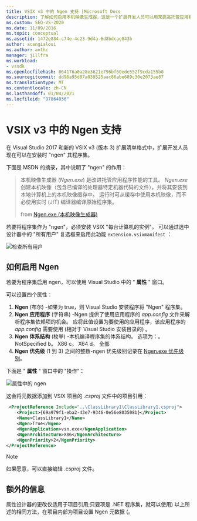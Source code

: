 ```yaml
---
title: VSIX v3 中的 Ngen 支持 |Microsoft Docs
description: 了解如何启用本机映像生成器，这是一个扩展开发人员可以用来提高托管应用程序性能的工具。
ms.custom: SEO-VS-2020
ms.date: 11/09/2016
ms.topic: conceptual
ms.assetid: 1472e884-c74e-4c23-9d4a-6d8bdcac043b
author: acangialosi
ms.author: anthc
manager: jillfra
ms.workload:
- vssdk
ms.openlocfilehash: 064176a0a28e3621e796bf60ede552f9cda155b0
ms.sourcegitcommit: dd96a95d87a039525aac86abe689c30e2073ae87
ms.translationtype: MT
ms.contentlocale: zh-CN
ms.lasthandoff: 01/04/2021
ms.locfileid: "97864036"
---
```

# <a name="ngen-support-in-vsix-v3"></a>VSIX v3 中的 Ngen 支持

在 Visual Studio 2017 和新的 VSIX v3 (版本 3) 扩展清单格式中，扩展开发人员现在可以在安装时 "ngen" 其程序集。

下面是 MSDN 的摘录，其中说明了 "ngen" 的作用：

>本机映像生成器 (*Ngen.exe*) 是改进托管应用程序性能的工具。 *Ngen.exe* 创建本机映像（包含已编译的处理器特定机器代码的文件），并将其安装到本地计算机上的本机映像缓存中。 运行时可从缓存中使用本机映像，而不必使用实时 (JIT) 编译器编译原始程序集。
>
>from [Ngen.exe (本机映像生成器) ](/dotnet/framework/tools/ngen-exe-native-image-generator)

若要将程序集作为 "ngen"，必须安装 VSIX "每台计算机的实例"。 可以通过选中设计器中的 "所有用户" 复选框来启用此功能 `extension.vsixmanifest` ：

![检查所有用户](media/check-all-users.png)

## <a name="how-to-enable-ngen"></a>如何启用 Ngen

若要为程序集启用 ngen，可以使用 Visual Studio 中的 " **属性** " 窗口。

可以设置四个属性：

1. **Ngen** (布尔) -如果为 true，则 Visual Studio 安装程序将 "Ngen" 程序集。
2. **Ngen 应用程序** (字符串) -Ngen 提供了使用应用程序的 *app.config* 文件来解析程序集依赖项的机会。 应将此值设置为要使用的应用程序，该应用程序的 *app.config* 需要使用 (相对于 Visual Studio 安装目录的) 。
3. **Ngen 体系结构** (枚举) -本机编译程序集的体系结构。 选项为：。 NotSpecified b。 X86 c。 X64 d。 全部
4. **Ngen 优先级** (1 到 3) 之间的整数-ngen 优先级别记录在 [Ngen.exe 优先级别](/dotnet/framework/tools/ngen-exe-native-image-generator#priority-levels)。

下面是 " **属性** " 窗口中的 "操作"：

![属性中的 ngen](media/ngen-in-properties.png)

这会将元数据添加到 VSIX 项目的 *.csproj* 文件中的项目引用：

```xml
 <ProjectReference Include="..\ClassLibrary1\ClassLibrary1.csproj">
    <Project>{69a979f1-eba2-43e7-9346-0e56e803508b}</Project>
    <Name>ClassLibrary1</Name>
    <Ngen>True</Ngen>
    <NgenApplication>vsn.exe</NgenApplication>
    <NgenArchitecture>X86</NgenArchitecture>
    <NgenPriority>2</NgenPriority>
</ProjectReference>
```

> [!NOTE]
> 如果愿意，可以直接编辑 .csproj 文件。

## <a name="extra-information"></a>额外的信息

属性设计器的更改仅适用于项目引用;只要项是 .NET 程序集，就可以使用) 以上所述的相同方法，在项目内部为项目设置 Ngen 元数据 (。
